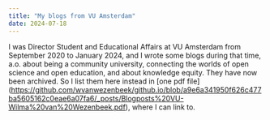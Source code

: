 ```yaml
---
title: "My blogs from VU Amsterdam"
date: 2024-07-18
---
```

I was Director Student and Educational Affairs at VU Amsterdam from September 2020 to January 2024, and I wrote some blogs during that time, a.o. about being a community university, connecting the worlds of open science and open education, and about knowledge equity. They have now been archived. So I list them here instead in [one pdf file]<base target="_blank">(https://github.com/wvanwezenbeek/github.io/blob/a9e6a341950f626c477ba5605162c0eae6a07fa6/_posts/Blogposts%20VU-Wilma%20van%20Wezenbeek.pdf), where I can link to. 

